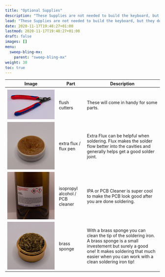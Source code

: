 ```yaml
---
title: "Optional Supplies"
description: "These Supplies are not needed to build the keyboard, but they definitely help!"
lead: "These Supplies are not needed to build the keyboard, but they definitely help!"
date: 2020-11-17T19:48:27+01:00
lastmod: 2020-11-17T19:48:27+01:00
draft: false
images: []
menu:
  sweep-bling-mx:
    parent: "sweep-bling-mx"
weight: 30
toc: true
---
```


| Image                                | Part                            | Description                                                                                                                                                                                                          |
| ------------------------------------ | ------------------------------- | -------------------------------------------------------------------------------------------------------------------------------------------------------------------------------------------------------------------- |
|                                      |                                 |                                                                                                                                                                                                                      |
| ![flush-cutters](flush-cutters.webp) | flush cutters                   | These will come in handy for some parts.                                                                                                                                                                             |
| ![flux](flux.webp)                   | extra flux / flux pen           | Extra Flux can be helpful when soldering. Flux makes the solder flow better into the cavities and generally helps get a good solder joint.                                                                           |
| ![iso](iso.webp)                     | isopropyl alcohol / PCB cleaner | IPA or PCB Cleaner is super cool to make the PCB look good after you are done soldering.                                                                                                                             |
| ![brass-sponge](brass-sponge.webp)   | brass sponge                    | With a brass sponge you can clean the tip of the soldering iron. A brass sponge is a small investement but surely a good one! It makes soldering that much easier when you can work with a clean soldering iron tip! |

